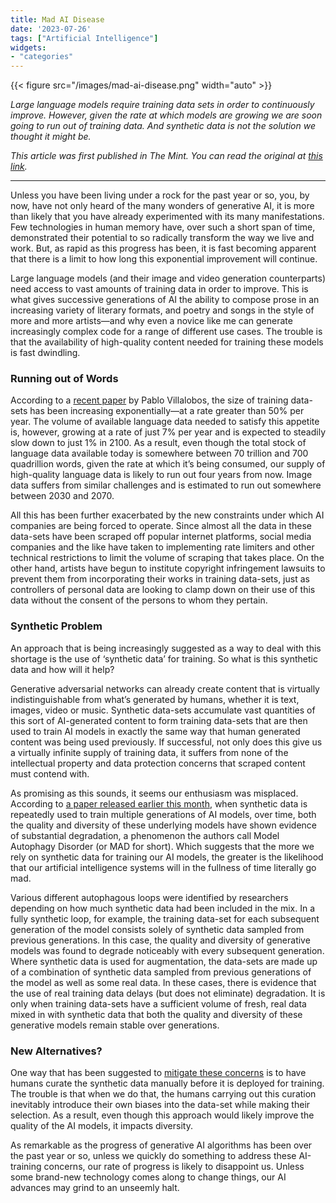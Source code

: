 ```yaml
---
title: Mad AI Disease
date: '2023-07-26'
tags: ["Artificial Intelligence"]
widgets: 
- "categories"
---
```


{{< figure src="/images/mad-ai-disease.png" width="auto" >}}

*Large language models require training data sets in order to continuously improve. However, given the rate at which models are growing we are soon going to run out of training data. And synthetic data is not the solution we thought it might be.*

<!--more-->
*This article was first published in The Mint. You can read the original at [this link](https://www.livemint.com/opinion/online-views/data-starvation-could-flatten-the-evolution-curve-of-ai-11690298183816.html).*

---

Unless you have been living under a rock for the past year or so, you, by now, have not only heard of the many wonders of generative AI, it is more than likely that you have already experimented with its many manifestations. Few technologies in human memory have, over such a short span of time, demonstrated their potential to so radically transform the way we live and work. But, as rapid as this progress has been, it is fast becoming apparent that there is a limit to how long this exponential improvement will continue.

Large language models (and their image and video generation counterparts) need access to vast amounts of training data in order to improve. This is what gives successive generations of AI the ability to compose prose in an increasing variety of literary formats, and poetry and songs in the style of more and more artists—and why even a novice like me can generate increasingly complex code for a range of different use cases. The trouble is that the availability of high-quality content needed for training these models is fast dwindling.

### Running out of Words

According to a [recent paper](https://arxiv.org/pdf/2211.04325.pdf) by Pablo Villalobos, the size of training data-sets has been increasing exponentially—at a rate greater than 50% per year. The volume of available language data needed to satisfy this appetite is, however, growing at a rate of just 7% per year and is expected to steadily slow down to just 1% in 2100. As a result, even though the total stock of language data available today is somewhere between 70 trillion and 700 quadrillion words, given the rate at which it’s being consumed, our supply of high-quality language data is likely to run out four years from now. Image data suffers from similar challenges and is estimated to run out somewhere between 2030 and 2070.

All this has been further exacerbated by the new constraints under which AI companies are being forced to operate. Since almost all the data in these data-sets have been scraped off popular internet platforms, social media companies and the like have taken to implementing rate limiters and other technical restrictions to limit the volume of scraping that takes place. On the other hand, artists have begun to institute copyright infringement lawsuits to prevent them from incorporating their works in training data-sets, just as controllers of personal data are looking to clamp down on their use of this data without the consent of the persons to whom they pertain.

### Synthetic Problem

An approach that is being increasingly suggested as a way to deal with this shortage is the use of ‘synthetic data’ for training. So what is this synthetic data and how will it help?

Generative adversarial networks can already create content that is virtually indistinguishable from what’s generated by humans, whether it is text, images, video or music. Synthetic data-sets accumulate vast quantities of this sort of AI-generated content to form training data-sets that are then used to train AI models in exactly the same way that human generated content was being used previously. If successful, not only does this give us a virtually infinite supply of training data, it suffers from none of the intellectual property and data protection concerns that scraped content must contend with.

As promising as this sounds, it seems our enthusiasm was misplaced. According to [a paper released earlier this month](https://arxiv.org/pdf/2307.01850.pdf), when synthetic data is repeatedly used to train multiple generations of AI models, over time, both the quality and diversity of these underlying models have shown evidence of substantial degradation, a phenomenon the authors call Model Autophagy Disorder (or MAD for short). Which suggests that the more we rely on synthetic data for training our AI models, the greater is the likelihood that our artificial intelligence systems will in the fullness of time literally go mad.

Various different autophagous loops were identified by researchers depending on how much synthetic data had been included in the mix. In a fully synthetic loop, for example, the training data-set for each subsequent generation of the model consists solely of synthetic data sampled from previous generations. In this case, the quality and diversity of generative models was found to degrade noticeably with every subsequent generation. Where synthetic data is used for augmentation, the data-sets are made up of a combination of synthetic data sampled from previous generations of the model as well as some real data. In these cases, there is evidence that the use of real training data delays (but does not eliminate) degradation. It is only when training data-sets have a sufficient volume of fresh, real data mixed in with synthetic data that both the quality and diversity of these generative models remain stable over generations.

### New Alternatives?

One way that has been suggested to [mitigate these concerns](https://bdtechtalks.com/2023/07/17/llm-data-contamination/) is to have humans curate the synthetic data manually before it is deployed for training. The trouble is that when we do that, the humans carrying out this curation inevitably introduce their own biases into the data-set while making their selection. As a result, even though this approach would likely improve the quality of the AI models, it impacts diversity.

As remarkable as the progress of generative AI algorithms has been over the past year or so, unless we quickly do something to address these AI-training concerns, our rate of progress is likely to disappoint us. Unless some brand-new technology comes along to change things, our AI advances may grind to an unseemly halt.
